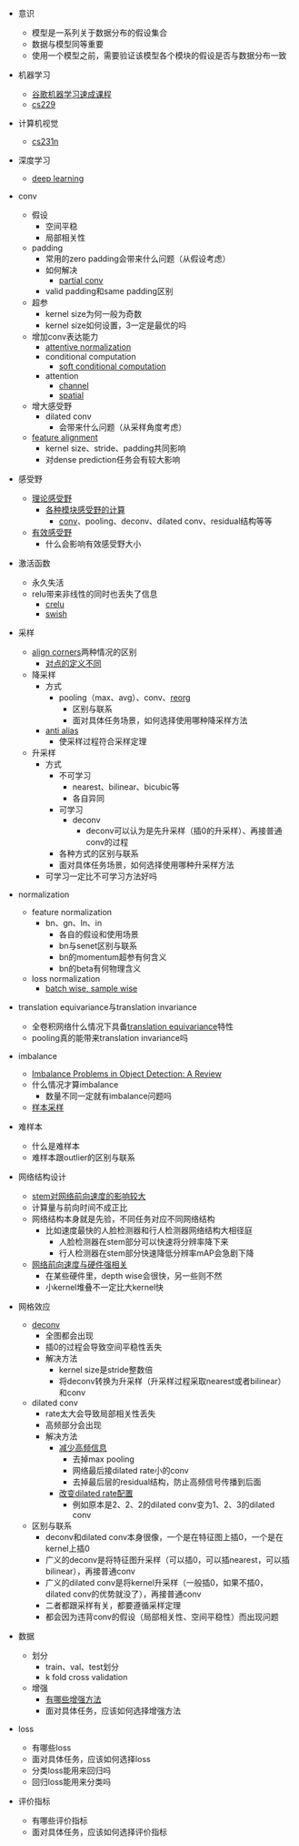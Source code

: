 - 意识
  - 模型是一系列关于数据分布的假设集合
  - 数据与模型同等重要
  - 使用一个模型之前，需要验证该模型各个模块的假设是否与数据分布一致
  
- 机器学习
  - [谷歌机器学习速成课程](https://developers.google.com/machine-learning/crash-course/?hl=zh-CN)
  - [cs229](http://cs229.stanford.edu/)
  
- 计算机视觉
  - [cs231n](http://cs231n.stanford.edu/)
  
- 深度学习
  - [deep learning](http://www.deeplearningbook.org/)
  
- conv
  - 假设
    - 空间平稳
    - 局部相关性
  - padding
    - 常用的zero padding会带来什么问题（从假设考虑）
    - 如何解决
      - [partial conv](https://arxiv.org/abs/1811.11718)
    - valid padding和same padding区别
  - 超参
    - kernel size为何一般为奇数
    - kernel size如何设置，3一定是最优的吗
  - 增加conv表达能力
    - [attentive normalization](https://arxiv.org/abs/1908.01259)
    - conditional computation
      - [soft conditional computation](https://arxiv.org/abs/1904.04971)
    - attention
      - [channel](https://arxiv.org/abs/1709.01507)
      - [spatial](https://arxiv.org/abs/1807.06521)
  - 增大感受野
    - dilated conv
      - 会带来什么问题（从采样角度考虑）
  - [feature alignment](https://arxiv.org/abs/1703.06211)
    - kernel size、stride、padding共同影响
    - 对dense prediction任务会有较大影响
      
- 感受野
  - [理论感受野](https://github.com/vdumoulin/conv_arithmetic)
    - [各种模块感受野的计算](https://github.com/vdumoulin/conv_arithmetic)
      - [conv](https://fomoro.com/research/article/receptive-field-calculator)、pooling、deconv、dilated conv、residual结构等等
  - [有效感受野](https://arxiv.org/abs/1701.04128)
    - 什么会影响有效感受野大小
    
- 激活函数
  - 永久失活
  - relu带来非线性的同时也丢失了信息
    - [crelu](https://arxiv.org/abs/1603.05201)
    - [swish](https://arxiv.org/abs/1710.05941)
    
- 采样
  - [align corners](https://github.com/pytorch/pytorch/blob/master/torch/nn/modules/upsampling.py)两种情况的区别
    - [对点的定义不同](https://www.dropbox.com/s/o83efjejx1kfrsy/ICCV19_Detectron2.pdf?dl=0)
  - 降采样
    - 方式
      - pooling（max、avg）、conv、[reorg](https://github.com/pjreddie/darknet/blob/master/src/rnn_layer.c)
        - 区别与联系
        - 面对具体任务场景，如何选择使用哪种降采样方法
    - [anti alias](https://arxiv.org/abs/1904.11486)
      - 使采样过程符合采样定理
  - 升采样
    - 方式
      - 不可学习
        - nearest、bilinear、bicubic等
        - 各自异同
      - 可学习
        - deconv
          - deconv可以认为是先升采样（插0的升采样）、再接普通conv的过程
      - 各种方式的区别与联系
      - 面对具体任务场景，如何选择使用哪种升采样方法
    - 可学习一定比不可学习方法好吗
    
- normalization
  - feature normalization
    - bn、gn、ln、in
      - 各自的假设和使用场景
      - bn与senet区别与联系
      - bn的momentum超参有何含义
      - bn的beta有何物理含义
  - loss normalization
    - [batch wise, sample wise](https://gluon-cv.mxnet.io/build/examples_detection/train_ssd_advanced.html)
- translation equivariance与translation invariance
  - 全卷积网络什么情况下具备[translation equivariance](https://arxiv.org/abs/1805.01217)特性
  - pooling真的能带来translation invariance吗
  
- imbalance
  - [Imbalance Problems in Object Detection: A Review](https://arxiv.org/abs/1909.00169)
  - 什么情况才算imbalance
    - 数量不同一定就有imbalance问题吗
  - [样本采样](https://mp.weixin.qq.com/s?__biz=MzAxMzc2NDAxOQ==&mid=2650376125&idx=2&sn=6ca8ae3a0a7714a18062d0d2eb182f84&chksm=8390b361b4e73a7776ef92763f6ea77962a116d04f97dcab2be1dcf63d831cb566ad24002de1&mpshare=1&scene=1&srcid=1121yInn8hMp0IYmK5wQYveS&sharer_sharetime=1574330244918&sharer_shareid=b4f4feb59d190ad2de2d18b933a2a0d5&rd2werd=1#wechat_redirect)
  
- 难样本
  - 什么是难样本
  - 难样本跟outlier的区别与联系
  
- 网络结构设计
  - [stem对网络前向速度的影响较大](https://arxiv.org/abs/1708.05234)
  - 计算量与前向时间不成正比
  - 网络结构本身就是先验，不同任务对应不同网络结构
    - 比如速度最快的人脸检测器和行人检测器网络结构大相径庭
      - 人脸检测器在stem部分可以快速将分辨率降下来
      - 行人检测器在stem部分快速降低分辨率mAP会急剧下降
  - [网络前向速度与硬件强相关](https://arxiv.org/abs/1812.00332)
    - 在某些硬件里，depth wise会很快，另一些则不然
    - 小kernel堆叠不一定比大kernel快
    
- 网格效应
  - [deconv](https://distill.pub/2016/deconv-checkerboard/)
    - 全图都会出现
    - 插0的过程会导致空间平稳性丢失
    - 解决方法
      - kernel size是stride整数倍
      - 将deconv转换为升采样（升采样过程采取nearest或者bilinear）和conv
  - dilated conv
    - rate太大会导致局部相关性丢失
    - 高频部分会出现
    - 解决方法
      - [减少高频信息](https://arxiv.org/abs/1705.09914)
        - 去掉max pooling
        - 网络最后接dilated rate小的conv
        - 去掉最后层的residual结构，防止高频信号传播到后面
      - [改变dilated rate配置](https://arxiv.org/abs/1702.08502)
        - 例如原本是2、2、2的dilated conv变为1、2、3的dilated conv
  - 区别与联系
    - deconv和dilated conv本身很像，一个是在特征图上插0，一个是在kernel上插0
    - 广义的deconv是将特征图升采样（可以插0，可以插nearest，可以插bilinear），再接普通conv
    - 广义的dilated conv是将kernel升采样（一般插0，如果不插0，dilated conv的优势就没了），再接普通conv
    - 二者都跟采样有关，都要遵循采样定理
    - 都会因为违背conv的假设（局部相关性、空间平稳性）而出现问题
    
- 数据
  - 划分
    - train、val、test划分
    - k fold cross validation
  - 增强
    - [有哪些增强方法](https://github.com/albumentations-team/albumentations)
    - 面对具体任务，应该如何选择增强方法

- loss
  - 有哪些loss
  - 面对具体任务，应该如何选择loss
  - 分类loss能用来回归吗
  - 回归loss能用来分类吗

- 评价指标
    - 有哪些评价指标
    - 面对具体任务，应该如何选择评价指标
